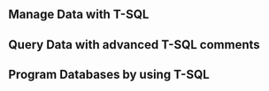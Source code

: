 ## Manage Data with T-SQL
## Query Data with advanced T-SQL comments
## Program Databases by using T-SQL

